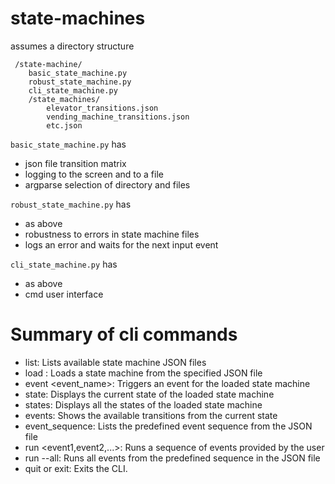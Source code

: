 # state-machines

assumes a directory structure
```
 /state-machine/
    basic_state_machine.py
    robust_state_machine.py
    cli_state_machine.py
    /state_machines/
        elevator_transitions.json
        vending_machine_transitions.json
        etc.json
```

`basic_state_machine.py` has
* json file transition matrix
* logging to the screen and to a file
* argparse selection of directory and files

`robust_state_machine.py` has
* as above
* robustness to errors in state machine files
* logs an error and waits for the next input event

`cli_state_machine.py` has
* as above
* cmd user interface

# Summary of cli commands 
* list: Lists available state machine JSON files
* load <filename>: Loads a state machine from the specified JSON file
* event <event_name>: Triggers an event for the loaded state machine
* state: Displays the current state of the loaded state machine
* states: Displays all the states of the loaded state machine
* events: Shows the available transitions from the current state
* event_sequence: Lists the predefined event sequence from the JSON file
* run <event1,event2,...>: Runs a sequence of events provided by the user
* run --all: Runs all events from the predefined sequence in the JSON file
* quit or exit: Exits the CLI.
